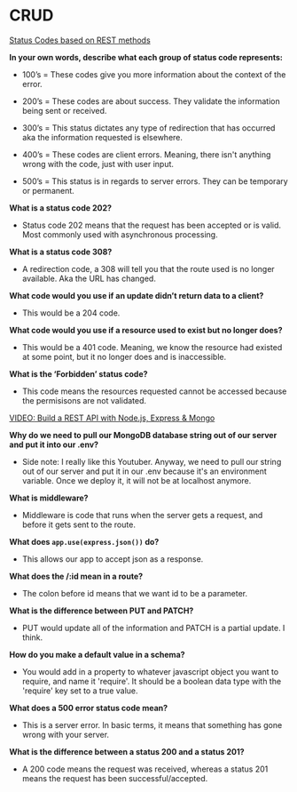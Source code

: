 # CRUD

[Status Codes based on REST methods](https://www.moesif.com/blog/technical/api-design/Which-HTTP-Status-Code-To-Use-For-Every-CRUD-App/)

**In your own words, describe what each group of status code represents:**

- 100’s = These codes give you more information about the context of the error.

- 200’s = These codes are about success. They validate the information being sent or received.

- 300’s = This status dictates any type of redirection that has occurred aka the information requested is elsewhere.

- 400’s = These codes are client errors. Meaning, there isn't anything wrong with the code, just with user input.

- 500’s = This status is in regards to server errors. They can be temporary or permanent.

**What is a status code 202?**

- Status code 202 means that the request has been accepted or is valid. Most commonly used with asynchronous processing.

**What is a status code 308?**

- A redirection code, a 308 will tell you that the route used is no longer available. Aka the URL has changed.

**What code would you use if an update didn’t return data to a client?**

- This would be a 204 code.

**What code would you use if a resource used to exist but no longer does?**

- This would be a 401 code. Meaning, we know the resource had existed at some point, but it no longer does and is inaccessible.

**What is the ‘Forbidden’ status code?**

- This code means the resources requested cannot be accessed because the permisisons are not validated.

[VIDEO: Build a REST API with Node.js, Express & Mongo](https://www.youtube.com/channel/UCFbNIlppjAuEX4znoulh0Cw)

**Why do we need to pull our MongoDB database string out of our server and put it into our .env?**

- Side note: I really like this Youtuber. Anyway, we need to pull our string out of our server and put it in our .env because it's an environment variable. Once we deploy it, it will not be at localhost anymore.

**What is middleware?**

- Middleware is code that runs when the server gets a request, and before it gets sent to the route.

**What does ```app.use(express.json())``` do?**

- This allows our app to accept json as a response.

**What does the /:id mean in a route?**

- The colon before id means that we want id to be a parameter.

**What is the difference between PUT and PATCH?**

- PUT would update all of the information and PATCH is a partial update. I think.

**How do you make a default value in a schema?**

- You would add in a property to whatever javascript object you want to require, and name it 'require'. It should be a boolean data type with the 'require' key set to a true value.

**What does a 500 error status code mean?**

- This is a server error. In basic terms, it means that something has gone wrong with your server.

**What is the difference between a status 200 and a status 201?**

- A 200 code means the request was received, whereas a status 201 means the request has been successful/accepted.